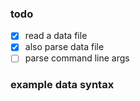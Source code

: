 ### todo

- [X] read a data file
- [X] also parse data file
- [ ] parse command line args

### example data syntax

<h4 align="center">
    <img src=".assets/data-syntax.png>
</h4>
